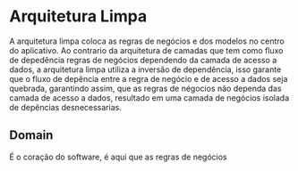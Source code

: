 # Arquitetura Limpa

A arquitetura limpa coloca as regras de negócios e dos modelos no centro do aplicativo. Ao contrario da arquitetura de camadas que tem como fluxo de depedência regras de negócios dependendo da camada de acesso a dados, a arquitetura limpa utiliza a inversão de dependência, isso garante que o fluxo de depência entre a regra de negócio e de acesso a dados seja quebrada, garantindo assim, que as regras de négocios não  dependa das camada de acesso a dados, resultado em uma  camada de negócios isolada de depências desnecessarias.

## Domain
É o coração do software, é aqui que as regras de negócios
